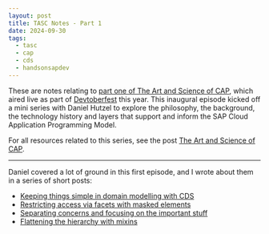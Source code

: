```yaml
---
layout: post
title: TASC Notes - Part 1
date: 2024-09-30
tags:
  - tasc
  - cap
  - cds
  - handsonsapdev
---
```

These are notes relating to [part one of The Art and Science of CAP][1], which aired live as part of [Devtoberfest][6] this year. This inaugural episode kicked off a mini series with Daniel Hutzel to explore the philosophy, the background, the technology history and layers that support and inform the SAP Cloud Application Programming Model. 

For all resources related to this series, see the post [The Art and Science of CAP][99].

---

Daniel covered a lot of ground in this first episode, and I wrote about them in a series of short posts:

* [Keeping things simple in domain modelling with CDS][2]
* [Restricting access via facets with masked elements][3]
* [Separating concerns and focusing on the important stuff][4]
* [Flattening the hierarchy with mixins][5]

[1]: https://www.youtube.com/watch?v=XMchiFnDJ6E&list=PL6RpkC85SLQAe45xlhIfhTYB9G0mdRVjI&index=1
[2]: /blog/posts/2024/11/02/keeping-things-simple-in-domain-modelling-with-cds/
[3]: /blog/posts/2024/11/03/restricting-access-via-facets-with-masked-elements/
[4]: /blog/posts/2024/11/04/separating-concerns-and-focusing-on-the-important-stuff/
[5]: /blog/posts/2024/11/08/flattening-the-hierarchy-with-mixins/
[6]: https://developers.sap.com/devtoberfest.html
[99]: /blog/posts/2024/12/06/the-art-and-science-of-cap/
